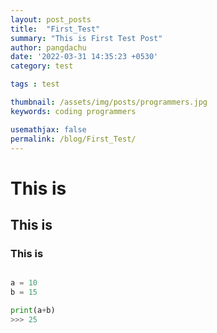 ```yaml
---
layout: post_posts
title:  "First_Test"
summary: "This is First Test Post"
author: pangdachu
date: '2022-03-31 14:35:23 +0530'
category: test

tags : test

thumbnail: /assets/img/posts/programmers.jpg
keywords: coding programmers

usemathjax: false
permalink: /blog/First_Test/
---
```


# This is 
## This is 
### This is 


```python

a = 10
b = 15

print(a+b)
>>> 25

```

